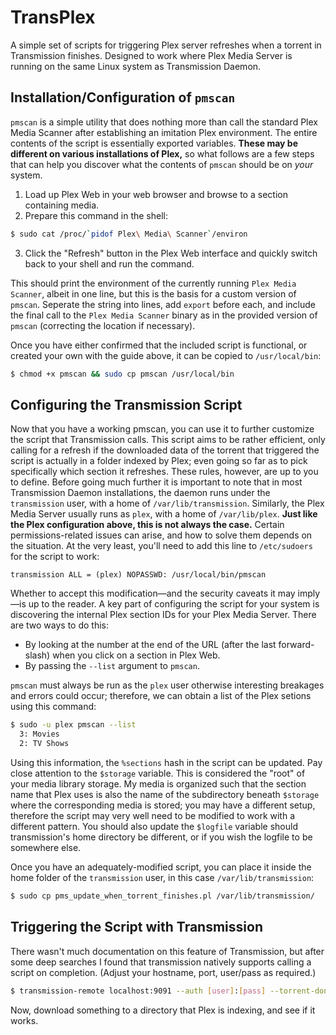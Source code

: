 # TransPlex
A simple set of scripts for triggering Plex server refreshes when a torrent in Transmission finishes.
Designed to work where Plex Media Server is running on the same Linux system as Transmission Daemon.

## Installation/Configuration of `pmscan`
`pmscan` is a simple utility that does nothing more than call the standard Plex Media Scanner after establishing an imitation Plex environment.
The entire contents of the script is essentially exported variables. **These may be different on various installations of Plex,** so what follows are a few steps that can help you discover what the contents of `pmscan` should be on *your* system.
1. Load up Plex Web in your web browser and browse to a section containing media.
2. Prepare this command in the shell:
```sh
$ sudo cat /proc/`pidof Plex\ Media\ Scanner`/environ
```
3. Click the "Refresh" button in the Plex Web interface and quickly switch back to your shell and run the command.

This should print the environment of the currently running `Plex Media Scanner`, albeit in one line, but this is the basis for a custom version of `pmscan`. Seperate the string into lines, add `export` before each, and include the final call to the `Plex Media Scanner` binary as in the provided version of `pmscan` (correcting the location if necessary). 

Once you have either confirmed that the included script is functional, or created your own with the guide above, it can be copied to `/usr/local/bin`:
```sh
$ chmod +x pmscan && sudo cp pmscan /usr/local/bin
```

## Configuring the Transmission Script
Now that you have a working pmscan, you can use it to further customize the script that Transmission calls. This script aims to be rather efficient, only calling for a refresh if the downloaded data of the torrent that triggered the script is actually in a folder indexed by Plex; even going so far as to pick specifically which section it refreshes. These rules, however, are up to you to define. 
Before going much further it is important to note that in most Transmission Daemon installations, the daemon runs under the `transmission` user, with a home of `/var/lib/transmission`. Similarly, the Plex Media Server usually runs as `plex`, with a home of `/var/lib/plex`. **Just like the Plex configuration above, this is not always the case.** Certain permissions-related issues can arise, and how to solve them depends on the situation. At the very least, you'll need to add this line to `/etc/sudoers` for the script to work:
```sudoers
transmission ALL = (plex) NOPASSWD: /usr/local/bin/pmscan
```
Whether to accept this modification—and the security caveats it may imply—is up to the reader.
A key part of configuring the script for your system is discovering the internal Plex section IDs for your Plex Media Server. There are two ways to do this:

- By looking at the number at the end of the URL (after the last forward-slash) when you click on a section in Plex Web.
- By passing the `--list` argument to `pmscan`.

`pmscan` must always be run as the `plex` user otherwise interesting breakages and errors could occur; therefore, we can obtain a list of the Plex setions using this command:
```sh
$ sudo -u plex pmscan --list
  3: Movies
  2: TV Shows
```

Using this information, the `%sections` hash in the script can be updated. Pay close attention to the `$storage` variable. This is considered the "root" of your media library storage. My media is organized such that the section name that Plex uses is also the name of the subdirectory beneath `$storage` where the corresponding media is stored; you may have a different setup, therefore the script may very well need to be modified to work with a different pattern.
You should also update the `$logfile` variable should transmission's home directory be different, or if you wish the logfile to be somewhere else.

Once you have an adequately-modified script, you can place it inside the home folder of the `transmission` user, in this case `/var/lib/transmission`:
```sh
$ sudo cp pms_update_when_torrent_finishes.pl /var/lib/transmission/
```

## Triggering the Script with Transmission
There wasn't much documentation on this feature of Transmission, but after some deep searches I found that transmission natively supports calling a script on completion.
(Adjust your hostname, port, user/pass as required.)
```sh
$ transmission-remote localhost:9091 --auth [user]:[pass] --torrent-done-script /var/lib/transmission/pms_update_when_torrent_finishes.pl
```

Now, download something to a directory that Plex is indexing, and see if it works.